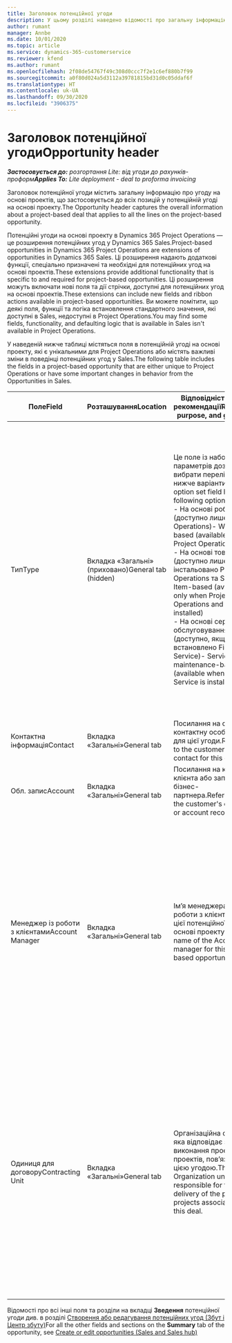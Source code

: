 ```yaml
---
title: Заголовок потенційної угоди
description: У цьому розділі наведено відомості про загальну інформацію про угоди на основі проектів, а також позиції потенційної угоди на основі проектів.
author: rumant
manager: Annbe
ms.date: 10/01/2020
ms.topic: article
ms.service: dynamics-365-customerservice
ms.reviewer: kfend
ms.author: rumant
ms.openlocfilehash: 2f08de54767f49c308d0ccc7f2e1c6ef880b7f99
ms.sourcegitcommit: a0f80d024a5d3112a39781815bd31d0c05ddaf6f
ms.translationtype: HT
ms.contentlocale: uk-UA
ms.lasthandoff: 09/30/2020
ms.locfileid: "3906375"
---
```

# <a name="opportunity-header"></a><span data-ttu-id="04390-103">Заголовок потенційної угоди</span><span class="sxs-lookup"><span data-stu-id="04390-103">Opportunity header</span></span>

<span data-ttu-id="04390-104">_**Застосовується до:** розгортання Lite: від угоди до рахунків-проформ_</span><span class="sxs-lookup"><span data-stu-id="04390-104">_**Applies To:** Lite deployment - deal to proforma invoicing_</span></span>

<span data-ttu-id="04390-105">Заголовок потенційної угоди містить загальну інформацію про угоду на основі проектів, що застосовується до всіх позицій у потенційній угоді на основі проекту.</span><span class="sxs-lookup"><span data-stu-id="04390-105">The Opportunity header captures the overall information about a project-based deal that applies to all the lines on the project-based opportunity.</span></span>

<span data-ttu-id="04390-106">Потенційні угоди на основі проекту в Dynamics 365 Project Operations — це розширення потенційних угод у Dynamics 365 Sales.</span><span class="sxs-lookup"><span data-stu-id="04390-106">Project-based opportunities in Dynamics 365 Project Operations are extensions of opportunities in Dynamics 365 Sales.</span></span> <span data-ttu-id="04390-107">Ці розширення надають додаткові функції, спеціально призначені та необхідні для потенційних угод на основі проектів.</span><span class="sxs-lookup"><span data-stu-id="04390-107">These extensions provide additional functionality that is specific to and required for project-based opportunities.</span></span> <span data-ttu-id="04390-108">Ці розширення можуть включати нові поля та дії стрічки, доступні для потенційних угод на основі проектів.</span><span class="sxs-lookup"><span data-stu-id="04390-108">These extensions can include new fields and ribbon actions available in project-based opportunities.</span></span> <span data-ttu-id="04390-109">Ви можете помітити, що деякі поля, функції та логіка встановлення стандартного значення, які доступні в Sales, недоступні в Project Operations.</span><span class="sxs-lookup"><span data-stu-id="04390-109">You may find some fields, functionality, and defaulting logic that is available in Sales isn't available in Project Operations.</span></span>

<span data-ttu-id="04390-110">У наведеній нижче таблиці містяться поля в потенційній угоді на основі проекту, які є унікальними для Project Operations або містять важливі зміни в поведінці потенційних угод у Sales.</span><span class="sxs-lookup"><span data-stu-id="04390-110">The following table includes the fields in a project-based opportunity that are either unique to Project Operations or have some important changes in behavior from the Opportunities in Sales.</span></span>

| <span data-ttu-id="04390-111">**Поле**</span><span class="sxs-lookup"><span data-stu-id="04390-111">**Field**</span></span> | <span data-ttu-id="04390-112">**Розташування**</span><span class="sxs-lookup"><span data-stu-id="04390-112">**Location**</span></span> | <span data-ttu-id="04390-113">**Відповідність, ціль і рекомендації**</span><span class="sxs-lookup"><span data-stu-id="04390-113">**Relevance, purpose, and guidance**</span></span> | <span data-ttu-id="04390-114">**Вплив на наступні етапи**</span><span class="sxs-lookup"><span data-stu-id="04390-114">**Downstream impact**</span></span> |
| --- | --- | --- | --- |
| <span data-ttu-id="04390-115">Тип</span><span class="sxs-lookup"><span data-stu-id="04390-115">Type</span></span> | <span data-ttu-id="04390-116">Вкладка «Загальні» (приховано)</span><span class="sxs-lookup"><span data-stu-id="04390-116">General tab (hidden)</span></span> | <span data-ttu-id="04390-117">Це поле із набором параметрів дозволяє вибрати перелічені нижче варіанти.</span><span class="sxs-lookup"><span data-stu-id="04390-117">This option set field has the following options:</span></span></br><span data-ttu-id="04390-118">- На основі робіт (доступно лише з Project Operations)</span><span class="sxs-lookup"><span data-stu-id="04390-118">- Work-based (available only with Project Operations)</span></span></br><span data-ttu-id="04390-119">- На основі товарів (доступно лише якщо інстальовано Project Operations та Sales)</span><span class="sxs-lookup"><span data-stu-id="04390-119">- Item-based (available only when Project Operations and Sales are installed)</span></span></br><span data-ttu-id="04390-120">- На основі сервісного обслуговування (доступно, якщо встановлено Field Service)</span><span class="sxs-lookup"><span data-stu-id="04390-120">- Service maintenance-based (available when Field Service is installed)</span></span> | <span data-ttu-id="04390-121">У разі використання Project Operations для цього значення поля автоматично встановлюється значення **На основі робіт**, яке класифікує потенційну угоду як угоду на основі проекту.</span><span class="sxs-lookup"><span data-stu-id="04390-121">When you use Project Operations, this field value is automatically set to **Work-based** which classifies the Opportunity as project-based.</span></span> <span data-ttu-id="04390-122">Потенційна угода має бути угодою на основі проекту, щоб дозволити усі спеціальні розширення та функції на основі проекту пізніше у процесі збуту для цієї угоди.</span><span class="sxs-lookup"><span data-stu-id="04390-122">An Opportunity should be project-based to enable all project-specific extensions and functionality in the downstream sales process for this deal.</span></span> |
| <span data-ttu-id="04390-123">Контактна інформація</span><span class="sxs-lookup"><span data-stu-id="04390-123">Contact</span></span> | <span data-ttu-id="04390-124">Вкладка «Загальні»</span><span class="sxs-lookup"><span data-stu-id="04390-124">General tab</span></span> | <span data-ttu-id="04390-125">Посилання на основну контактну особу клієнта для цієї угоди.</span><span class="sxs-lookup"><span data-stu-id="04390-125">Reference to the customer's primary contact for this deal.</span></span> | |
| <span data-ttu-id="04390-126">Обл. запис</span><span class="sxs-lookup"><span data-stu-id="04390-126">Account</span></span> | <span data-ttu-id="04390-127">Вкладка «Загальні»</span><span class="sxs-lookup"><span data-stu-id="04390-127">General tab</span></span> | <span data-ttu-id="04390-128">Посилання на компанію клієнта або запис бізнес-партнера.</span><span class="sxs-lookup"><span data-stu-id="04390-128">Reference to the customer's company or account record.</span></span> | |
| <span data-ttu-id="04390-129">Менеджер із роботи з клієнтами</span><span class="sxs-lookup"><span data-stu-id="04390-129">Account Manager</span></span> | <span data-ttu-id="04390-130">Вкладка «Загальні»</span><span class="sxs-lookup"><span data-stu-id="04390-130">General tab</span></span> | <span data-ttu-id="04390-131">Ім’я менеджера із роботи з клієнтами для цієї потенційної угоди на основі проекту.</span><span class="sxs-lookup"><span data-stu-id="04390-131">The name of the Account manager for this project-based opportunity.</span></span> | <span data-ttu-id="04390-132">Менеджер із роботи з клієнтами відповідає за керування зв’язками з клієнтом до завершення цього проекту.</span><span class="sxs-lookup"><span data-stu-id="04390-132">The Account manager is responsible for managing the relationship with the customer through the completion of this project.</span></span> <span data-ttu-id="04390-133">На основі запису планованого ресурсу, прив’язаного до менеджера із роботи з клієнтами, для одиниці з договору встановлюється значення за замовчуванням.</span><span class="sxs-lookup"><span data-stu-id="04390-133">Based on the bookable resource record tied to the Account manager, the contracting unit is defaulted.</span></span> |
| <span data-ttu-id="04390-134">Одиниця для договору</span><span class="sxs-lookup"><span data-stu-id="04390-134">Contracting Unit</span></span> | <span data-ttu-id="04390-135">Вкладка «Загальні»</span><span class="sxs-lookup"><span data-stu-id="04390-135">General tab</span></span> | <span data-ttu-id="04390-136">Організаційна одиниця, яка відповідає за виконання проекту або проектів, пов’язаних із цією угодою.</span><span class="sxs-lookup"><span data-stu-id="04390-136">The Organization unit that is responsible for the delivery of the project or projects associated with this deal.</span></span> | <span data-ttu-id="04390-137">Одиниця для договору — це підрозділ компанії, який виконуватиме проекти після закриття угоди.</span><span class="sxs-lookup"><span data-stu-id="04390-137">The contracting unit is the division of the company that will complete the project(s) after the deal is closed.</span></span> <span data-ttu-id="04390-138">Кожна одиниця для договору має грошову одиницю, і ця грошова одиниця використовується для звіту із запланованих і фактичних витрат, що виникли під час реалізації проекту.</span><span class="sxs-lookup"><span data-stu-id="04390-138">Every contracting unit has a currency, and this currency is used to report estimated and actual costs incurred during the project.</span></span> |

<span data-ttu-id="04390-139">Відомості про всі інші поля та розділи на вкладці **Зведення** потенційної угоди див. в розділі [Створення або редагування потенційних угод (Збут і Центр збуту)](https://docs.microsoft.com/dynamics365/sales-enterprise/create-edit-opportunity-sales)</span><span class="sxs-lookup"><span data-stu-id="04390-139">For all the other fields and sections on the **Summary** tab of the opportunity, see [Create or edit opportunities (Sales and Sales hub)](https://docs.microsoft.com/dynamics365/sales-enterprise/create-edit-opportunity-sales)</span></span>
